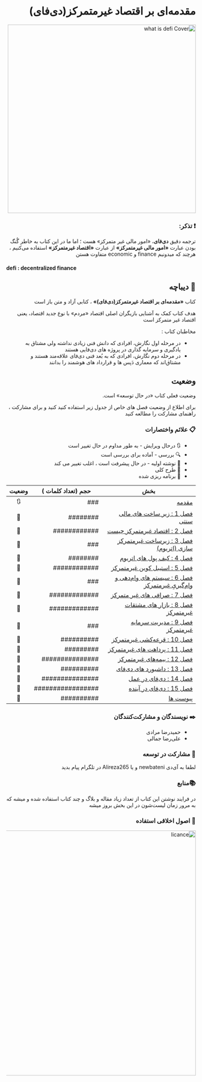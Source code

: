 <div dir="rtl">


#  مقدمه‌ای بر اقتصاد غیر‌متمرکز(دی‌فای)


<img src="https://github.com/defi-master/defi_book/blob/master/images/draft%20cover.png" width=500 alt="what is defi Cover">

### :exclamation: تذکر:

ترجمه دقیق **دی‌فای**،  «امور مالی غیر متمرکز» هست ؛ اما ما در این کتاب به خاطر گُنگ بودن عبارت **«امور مالی غیر‌متمرکز»** از عبارت **«اقتصاد غیر‌متمرکز»** استفاده می‌کنیم ، هرچند که میدونیم finance و economic متفاوت هستن 

<div dir="ltr">
  <h4>defi : decentralized finance</h4>
</div>


##  :page_facing_up: دیباچه
کتاب **«مقدمه‌ای بر اقتصاد غیر‌متمرکز(دی‌فای)»** ، کتابی آزاد و  متن باز است 

هدف کتاب کمک به آشنایی بازیگران اصلی اقتصاد «مردم» با نوع جدید اقتصاد، یعنی اقتصاد غیر متمرکز است 

مخاطبان کتاب :
* در مرحله اول نگارش، افرادی که دانش فنی زیادی نداشته ولی مشتاق به یادگیری و سرمایه گذاری در پروژه های دی‌فایی هستند
* در مرحله دوم نگارش، افرادی که به بُعد فنی دی‌فای علاقه‌مند هستند و مشتاق‌اند که معماری دَپس ها و قرارداد های هوشمند را بدانند

## وضعیت

وضعیت فعلی کتاب «در حال توسعه» است.

برای اطلاع از وضعیت فصل های خاص از جدول زیر استفاده کنید کنید و برای مشارکت ، راهنمای مشارکت را مطالعه کنید 


### :clipboard: علائم واختصارات

* :arrows_clockwise:   درحال ویرایش - به طور مداوم در حال تغییر است
* :mag: بررسی - آماده برای بررسی است
* :lock_with_ink_pen: نوشته اولیه - در حال پیشرفت است ، اغلب تغییر می کند
* :bookmark_tabs: طرح کلی 
* :thought_balloon: برنامه ریزی شده


| بخش | حجم (تعداد کلمات ) |  وضعیت |
|-------|------|:------:|
| [مقدمه](https://github.com/defi-master/defi_book/blob/master/book/%D9%85%D9%82%D8%AF%D9%85%D9%87) | ### | :arrows_clockwise: |
| [فصل 1 : زیر ساخت های مالی سنتی](https://github.com/defi-master/defi_book/blob/master/book/%D9%81%D8%B5%D9%84%201) | ######## | :bookmark_tabs: |
| [فصل 2 : اقتصاد غیر‌متمرکز چیست](https://github.com/defi-master/defi_book/blob/master/book/%D9%81%D8%B5%D9%84%202) | ############ | :thought_balloon: |
| [فصل 3 : زیرساخت غیر‌متمرکز سازی (اتریوم)](https://github.com/defi-master/defi_book/blob/master/book/%D9%81%D8%B5%D9%84%203) | ### | :thought_balloon: |
| [فصل 4 : کیف پول های اتریوم](https://github.com/defi-master/defi_book/blob/master/book/%D9%81%D8%B5%D9%84%204) | ######## | :thought_balloon: |
| [فصل 5 : استیبل کوین غیرمتمرکز](https://github.com/defi-master/defi_book/blob/master/book/%D9%81%D8%B5%D9%84%205) | ############ | :thought_balloon: |
| [فصل 6 : سیستم های وام‌دهی و وام‌گیریِ غیر‌متمرکز](https://github.com/defi-master/defi_book/blob/master/book/%D9%81%D8%B5%D9%84%206) | ### | :thought_balloon: |
| [فصل 7 : صرافی های غیر متمرکز ](https://github.com/defi-master/defi_book/blob/master/book/%D9%81%D8%B5%D9%84%207) | ############# | :thought_balloon: |
| [فصل 8 : بازار های مشتقات غیرمتمرکز](https://github.com/defi-master/defi_book/blob/master/book/%D9%81%D8%B5%D9%84%208) | ############# | :thought_balloon: |
| [فصل 9 : مدیریت سرمایه غیر‌متمرکز](https://github.com/defi-master/defi_book/blob/master/book/%D9%81%D8%B5%D9%84%209) | ### | :thought_balloon: |
| [فصل 10 : قرعه‌کشی غیر‌متمرکز](https://github.com/defi-master/defi_book/blob/master/book/%D9%81%D8%B5%D9%84%2010) | ########## | :thought_balloon: |
| [فصل 11 : پرداهت های غیر‌متمرکز](https://github.com/defi-master/defi_book/blob/master/book/%D9%81%D8%B5%D9%84%2011) | ######### | :thought_balloon: |
| [فصل 12 : بیمه‌های غیر‌متمرکز ](https://github.com/defi-master/defi_book/blob/master/book/%D9%81%D8%B5%D9%84%2012) | ############### | :thought_balloon: |
| [فصل 13 : داشبورد های دی‌فای ](https://github.com/defi-master/defi_book/blob/master/book/%D9%81%D8%B5%D9%84%2013) | ########## | :lock_with_ink_pen: |
| [فصل 14 : دی‌فای در عمل ](https://github.com/defi-master/defi_book/blob/master/book/%D9%81%D8%B5%D9%84%2014) | ############### | :thought_balloon: |
| [فصل 15 : دی‌فای در آینده](https://github.com/defi-master/defi_book/blob/master/book/%D9%81%D8%B5%D9%84%2015) | ################# | :thought_balloon: |
| [ پیوست ها](https://github.com/defi-master/defi_book/blob/master/book/%D9%BE%DB%8C%D9%88%D8%B3%D8%AA%20%D9%87%D8%A7) | ########## | :thought_balloon: |

### :black_nib: نویسندگان و مشارکت‌کنندگان
* حمید‌رضا مرادی 
* علی‌رضا جمالی

### :pencil: مشارکت در توسعه
لطفا به آی‌دی newbateni و یا Alireza265 در تلگرام پیام بدید


### :books:منابع
در فرایند نوشتن این کتاب از تعداد زیاد مقاله و بلاگ و چند کتاب استفاده شده و میشه که به مرور زمان لیست‌شون در این بخش بروز میشه


### :pushpin: اصول اخلاقی استفاده
<img src="https://github.com/defi-master/defi_book/blob/master/images/Screenshot%20from%202020-08-23%2023-24-35.png" width=650 alt="licance">


</div>
